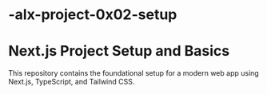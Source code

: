 # -alx-project-0x02-setup

# Next.js Project Setup and Basics

This repository contains the foundational setup for a modern web app using Next.js, TypeScript, and Tailwind CSS.
